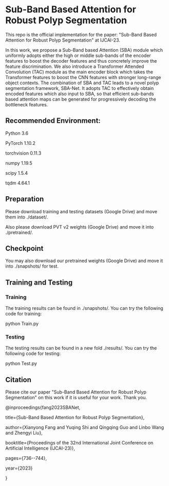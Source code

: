 # Sub-Band Based Attention for Robust Polyp Segmentation
This repo is the official implementation for the paper: "Sub-Band Based Attention for Robust Polyp Segmentation" at IJCAI-23.

In this work, we propose a Sub-Band based Attention (SBA) module which uniformly adopts either the high or middle sub-bands of the encoder features to boost the decoder features and thus concretely improve the feature discrimination. We also introduce a Transformer Attended Convolution (TAC) module as the main encoder block which takes the Transformer features to boost the CNN features with stronger long-range object contexts. The combination of SBA and TAC leads to a novel polyp segmentation framework, SBA-Net. It adopts TAC to effectively obtain encoded features which also input to SBA, so that efficient sub-bands based attention maps can be generated for progressively decoding the bottleneck features.  


## Recommended Environment: 

 Python 3.6 
 
 PyTorch 1.10.2 
 
 torchvision 0.11.3 
 
 numpy 1.19.5 
 
 scipy 1.5.4 
 
 tqdm 4.64.1 
 

## Preparation 
 Please download training and testing datasets (Google Drive) and move them into ./dataset/. 
 
 Also please download PVT v2 weights (Google Drive) and move it into ./pretrained/. 
 

## Checkpoint 

You may also download our pretrained weights (Google Drive) and move it into ./snapshots/ for test. 
 

## Training and Testing 
### Training 
 The training results can be found in ./snapshots/. You can try the following code for training: 
 
python Train.py 
 

### Testing 

The testing results can be found in a new fold ./results/. You can try the following code for testing: 

python Test.py

## Citation
Please cite our paper "Sub-Band Based Attention for Robust Polyp Segmentation" on this work if it is useful for your work. Thank you.

@inproceedings{fang2023SBANet,

  title={Sub-Band Based Attention for Robust Polyp Segmentation},
  
  author={Xianyong Fang and Yuqing Shi and Qingqing Guo and Linbo Wang and Zhengyi Liu},
  
  booktitle={Proceedings of the 32nd International Joint Conference on Artificial Intelligence (IJCAI-23)},
  
  pages={736--744},
  
  year={2023}
  
}
